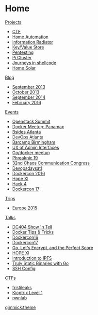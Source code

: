 # Home

[Projects]()

  * [CTF](projects/ctf/index.md)
  * [Home Automation](projects/homeautomation/index.md)
  * [Information Radiator](projects/infovent/index.md)
  * [Key/Value Store](projects/kvstore/index.md)
  * [Pentesting](projects/pentesting/index.md)
  * [Pi Cluster](projects/picluster/index.md)
  * [Journeys in shellcode](projects/shellcode/index.md)
  * [Home Solar](projects/solar/index.md)

[Blog]()

  * [September 2013](blog/2013/09/index.md)
  * [October 2013](blog/2013/10/index.md)
  * [September 2014](blog/2014/09/index.md)
  * [February 2016](blog/2016/02/index.md)

[Events]()

  * [Openstack Summit](events/2014/05/openstack.md)
  * [Docker Meetup: Panamax](events/2014/09/docker-panamax.md)
  * [Bsides Atlanta](events/2015/03/bsidesatl.md)
  * [DevOps Atlanta](events/2015/04/devopsatl.md)
  * [Barcamp Birmingham](events/2015/04/bhambarcamp.md)
  * [UX of Admin Interfaces](events/2015/07/ux-admin.md)
  * [Go/docker meetup](events/2015/07/godocker.md)
  * [Phreaknic 19](events/2015/11/phreaknic19.md)
  * [32nd Chaos Communication Congress](events/2015/12/32c3.md)
  * [Devopsdaysatl](events/2016/04/devopsdaysatl.md)
  * [Dockercon 2016](events/2016/06/dockercon16.md)
  * [Hope XI](events/2016/07/hope.xi.md)
  * [Hack 4](events/2016/12/hack4.md)
  * [Dockercon 17](events/2017/04/dockercon17.md)

[Trips]()

  * [Europe 2015](trips/2015/Europe.md)

[Talks]()

  * [DC404 Show 'n Tell](talks/dc404-show-n-tell-2016-10.md)
  * [Docker Tips & Tricks](talks/docker-tips.md)
  * [Dockercon16](talks/dockercon16.md)
  * [Dockercon17](talks/dockercon17.md)
  * [Go, Let's Encrypt, and the Perfect Score](talks/go-le-score.md)
  * [HOPE XI](talks/hope.xi.md)
  * [Introduction to IPFS](talks/ipfs-intro.md)
  * [Truly Static Binaries with Go](talks/musl-go.md)
  * [SSH Config](talks/ssh-config.md)

[CTFs]()

  * [fristileaks](ctfs/fristileaks/index.md)
  * [Kioptrix Level 1](ctfs/kioptrix-1/index.md)
  * [pwnlab](ctfs/pwnlab/index.md)

[gimmick:theme](readable)
